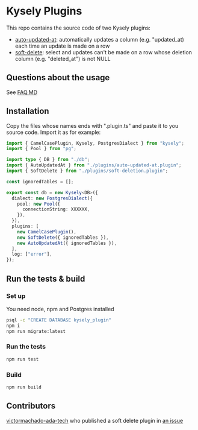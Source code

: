 # Kysely Plugins

This repo contains the source code of two Kysely plugins:

- [auto-updated-at](src/auto-updated-at): automatically updates a column (e.g. "updated_at) each time an update is made
  on a row
- [soft-delete](src/soft-delete): select and updates can't be made on a row whose deletion column (e.g. "deleted_at") is
  not NULL

## Questions about the usage

See [FAQ.MD](FAQ.MD)

## Installation

Copy the files whose names ends with ".plugin.ts" and paste it to you source code. Import it as for example:

```ts
import { CamelCasePlugin, Kysely, PostgresDialect } from "kysely";
import { Pool } from "pg";

import type { DB } from "./db";
import { AutoUpdatedAt } from "./plugins/auto-updated-at.plugin";
import { SoftDelete } from "./plugins/soft-deletion.plugin";

const ignoredTables = [];

export const db = new Kysely<DB>({
  dialect: new PostgresDialect({
    pool: new Pool({
      connectionString: XXXXXX,
    }),
  }),
  plugins: [
    new CamelCasePlugin(),
    new SoftDelete({ ignoredTables }),
    new AutoUpdatedAt({ ignoredTables }),
  ],
  log: ["error"],
});

```

## Run the tests & build

### Set up

You need node, npm and Postgres installed

```bash
psql -c "CREATE DATABASE kysely_plugin"
npm i
npm run migrate:latest
```

### Run the tests

```bash
npm run test
```

### Build

```bash
npm run build
```

## Contributors

[victormachado-ada-tech](https://github.com/victormachado-ada-tech) who published a soft delete plugin
in [an issue](https://github.com/kysely-org/kysely/issues/803)


